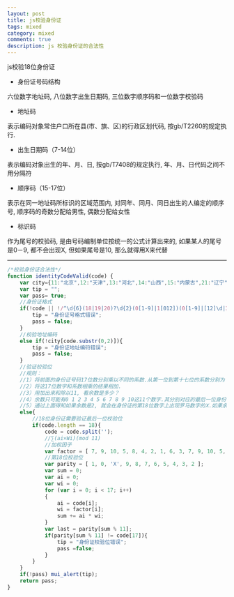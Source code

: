 ```yaml
---
layout: post
title: js校验身份证
tags: mixed
category: mixed
comments: true
description: js 校验身份证的合法性
---
```

js校验18位身份证

<!--more-->

- 身份证号码结构

六位数字地址码, 八位数字出生日期码, 三位数字顺序码和一位数字校验码

- 地址码

表示编码对象常住户口所在县(市、旗、区)的行政区划代码, 按gb/T2260的规定执行.

- 出生日期码（7-14位）

表示编码对象出生的年、月、日, 按gb/T7408的规定执行, 年、月、日代码之间不用分隔符

- 顺序码（15-17位）

表示在同一地址码所标识的区域范围内, 对同年、同月、同日出生的人编定的顺序号, 顺序码的奇数分配给男性, 偶数分配给女性

- 标识码

作为尾号的校验码, 是由号码编制单位按统一的公式计算出来的, 如果某人的尾号是0－9, 都不会出现X, 但如果尾号是10, 那么就得用X来代替
<!--more-->

------------

```javaScript
/*校验身份证合法性*/
function identityCodeValid(code) {
    var city={11:"北京",12:"天津",13:"河北",14:"山西",15:"内蒙古",21:"辽宁",22:"吉林",23:"黑龙江 ",31:"上海",32:"江苏",33:"浙江",34:"安徽",35:"福建",36:"江西",37:"山东",41:"河南",42:"湖北 ",43:"湖南",44:"广东",45:"广西",46:"海南",50:"重庆",51:"四川",52:"贵州",53:"云南",54:"西藏 ",61:"陕西",62:"甘肃",63:"青海",64:"宁夏",65:"新疆",71:"台湾",81:"香港",82:"澳门",91:"国外 "};
    var tip = "";
    var pass= true;
    //身份证格式
    if(!code || !/^\d{6}(18|19|20)?\d{2}(0[1-9]|1[012])(0[1-9]|[12]\d|3[01])\d{3}(\d|X)$/i.test(code)){
        tip = "身份证号格式错误";
        pass = false;
    }
    //校验地址编码
    else if(!city[code.substr(0,2)]){
        tip = "身份证地址编码错误";
        pass = false;
    }
    //验证校验位
    //规则：
    //1）将前面的身份证号码17位数分别乘以不同的系数.从第一位到第十七位的系数分别为：7 9 10 5 8 4 2 1 6 3 7 9 10 5 8 4 2
    //2）将这17位数字和系数相乘的结果相加.
    //3）用加出来和除以11, 看余数是多少？
    //4）余数只可能有0 1 2 3 4 5 6 7 8 9 10这11个数字.其分别对应的最后一位身份证的号码为1 0 X 9 8 7 6 5 4 3 2.
    //5）通过上面得知如果余数是2, 就会在身份证的第18位数字上出现罗马数字的Ⅹ.如果余数是10, 身份证的最后一位号码就是2
    else{
        //18位身份证需要验证最后一位校验位
        if(code.length == 18){
            code = code.split('');
            //∑(ai×Wi)(mod 11)
            //加权因子
            var factor = [ 7, 9, 10, 5, 8, 4, 2, 1, 6, 3, 7, 9, 10, 5, 8, 4, 2 ];
            //第18位校验位
            var parity = [ 1, 0, 'X', 9, 8, 7, 6, 5, 4, 3, 2 ];
            var sum = 0;
            var ai = 0;
            var wi = 0;
            for (var i = 0; i < 17; i++)
            {
                ai = code[i];
                wi = factor[i];
                sum += ai * wi;
            }
            var last = parity[sum % 11];
            if(parity[sum % 11] != code[17]){
                tip = "身份证校验位错误";
                pass =false;
            }
        }
    }
    if(!pass) mui_alert(tip);
    return pass;
}
```